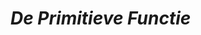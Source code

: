 # *De Primitieve Functie*

<div class="not-observed" data-load="/load-external-html/main_sections/primitieve/introductie_primitieven"></div>

<div class="not-observed" data-load="/load-external-html/main_sections/primitieve/introductie_integralen"></div>

<div class="not-observed" data-load="/load-external-html/main_sections/primitieve/oppervlakte_tussen_grafieken"></div>

<div class="not-observed" data-load="/load-external-html/main_sections/primitieve/oppervlakte_wentelen_x"></div>

<div class="not-observed" data-load="/load-external-html/main_sections/primitieve/omwentelings_tussen_grafieken"></div>
